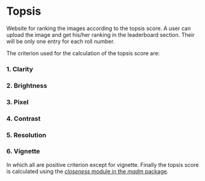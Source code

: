# Topsis

Website for ranking the images according to the topsis score. A user can upload the image and get his/her ranking in the leaderboard section. Their will be only one entry for each roll number.  

The criterion used for the calculation of the topsis score are:
  ### 1.  Clarity
  ### 2.  Brightness
  ### 3.  Pixel
  ### 4.  Contrast
  ### 5.  Resolution
  ### 6.  Vignette
  
  
In which all are positive criterion except for vignette. Finally the topsis score is calculated using the [*closeness* module in the *madm* package](https://scikit-criteria.readthedocs.io/en/latest/api/madm/closeness.html "Documentation of the closeness module").
